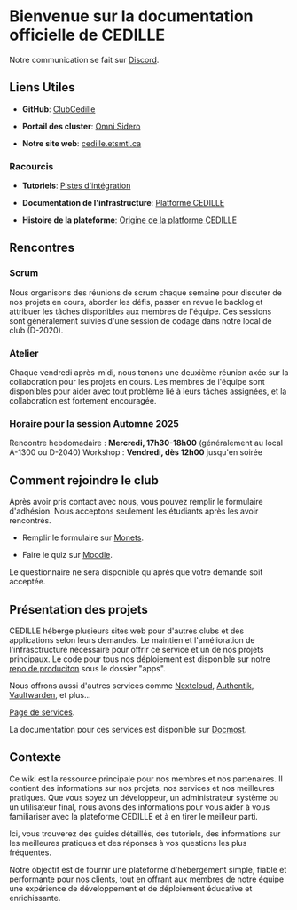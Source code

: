 # Bienvenue sur la documentation officielle de CEDILLE

Notre communication se fait sur [Discord](https://discord.gg/kX4rXRTMR6).

## Liens Utiles

- **GitHub**: [ClubCedille](https://github.com/ClubCedille)

- **Portail des cluster**:
  [Omni Sidero](https://cedille.omni.siderolabs.io/omni/)

- **Notre site web**: [cedille.etsmtl.ca](https://cedille.club)

### Racourcis

- **Tutoriels**:
  [Pistes d'intégration](https://wiki.cedille.club/onboarding/tracks/)

- **Documentation de l'infrastructure**:
  [Platforme CEDILLE](https://wiki.cedille.club/plateforme-cedille/)

- **Histoire de la plateforme**:
  [Origine de la platforme CEDILLE](https://wiki.cedille.club/plateforme-cedille/log791/)

## Rencontres

### Scrum

Nous organisons des réunions de scrum chaque semaine pour discuter de nos
projets en cours, aborder les défis, passer en revue le backlog et attribuer les
tâches disponibles aux membres de l'équipe. Ces sessions sont généralement
suivies d'une session de codage dans notre local de club (D-2020).

### Atelier

Chaque vendredi après-midi, nous tenons une deuxième réunion axée sur la
collaboration pour les projets en cours. Les membres de l'équipe sont
disponibles pour aider avec tout problème lié à leurs tâches assignées, et la
collaboration est fortement encouragée.

### Horaire pour la session Automne 2025

Rencontre hebdomadaire : **Mercredi, 17h30-18h00** (généralement au local A-1300
ou D-2040) Workshop : **Vendredi, dès 12h00** jusqu'en soirée

## Comment rejoindre le club

Après avoir pris contact avec nous, vous pouvez remplir le formulaire
d'adhésion. Nous acceptons seulement les étudiants après les avoir rencontrés.

- Remplir le formulaire sur
  [Monets](https://formulaires.etsmtl.ca/ClubEtudiantAdhesion?requete=cedille&categorie=0).

- Faire le quiz sur
  [Moodle](https://ena.etsmtl.ca/mod/quiz/view.php?id=1783903).

Le questionnaire ne sera disponible qu'après que votre demande soit acceptée.

## Présentation des projets

CEDILLE héberge plusieurs sites web pour d'autres clubs et des applications
selon leurs demandes. Le maintien et l'amélioration de l'infrasctructure
nécessaire pour offrir ce service et un de nos projets principaux. Le code pour
tous nos déploiement est disponible sur notre
[repo de produciton](https://github.com/ClubCedille/k8s-cedille-production-v2)
sous le dossier "apps".

Nous offrons aussi d'autres services comme
[Nextcloud](https://nextcloud.etsmtl.club),
[Authentik](https://auth.etsmtl.club),
[Vaultwarden](https://vaultwarden.etsmtl.club), et plus...

[Page de services](https://cedille.etsmtl.ca/services/).

La documentation pour ces services est disponible sur
[Docmost](https://wiki.etsmtl.club).

## Contexte

Ce wiki est la ressource principale pour nos membres et nos partenaires. Il
contient des informations sur nos projets, nos services et nos meilleures
pratiques. Que vous soyez un développeur, un administrateur système ou un
utilisateur final, nous avons des informations pour vous aider à vous
familiariser avec la plateforme CEDILLE et à en tirer le meilleur parti.

Ici, vous trouverez des guides détaillés, des tutoriels, des informations sur
les meilleures pratiques et des réponses à vos questions les plus fréquentes.

Notre objectif est de fournir une plateforme d'hébergement simple, fiable et
performante pour nos clients, tout en offrant aux membres de notre équipe une
expérience de développement et de déploiement éducative et enrichissante.

